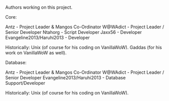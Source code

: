Authors working on this project.

Core:

Antz - Project Leader & Mangos Co-Ordinator
W@WAdict - Project Leader / Senior Developer
Ntahorg - Script Developer
Jaxx56 - Developer
Evangeline2013/Haruhi2013 - Developer

Historically:
Unix (of course for his coding on VanillaWoW).
Gaddas (for his work on VanillaWoW as well).



Database:

Antz - Project Leader & Mangos Co-Ordinator
W@WAdict - Project Leader / Senior Developer
Evangeline2013/Haruhi2013 - Database Support/Developer

Historically:
Unix (of course for his coding on VanillaWoW).
